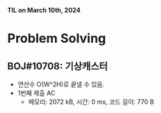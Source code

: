 **TIL on March 10th, 2024**

# Problem Solving
## BOJ#10708: 기상캐스터
* 연산수 O(W^2H)로 끝낼 수 있음.
* 1번째 제출 AC
    - 메모리: 2072 kB, 시간: 0 ms, 코드 길이: 770 B
